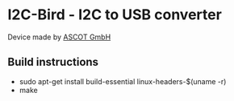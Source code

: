 I2C-Bird - I2C to USB converter
===============================

Device made by [ASCOT GmbH](http://www.ascot-gmbh.de)

Build instructions
------------------

* sudo apt-get install build-essential linux-headers-$(uname -r)
* make
